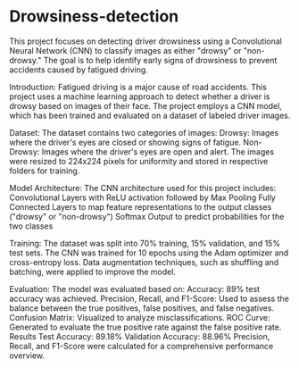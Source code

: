 # Drowsiness-detection
This project focuses on detecting driver drowsiness using a Convolutional Neural Network (CNN) to classify images as either "drowsy" or "non-drowsy."
The goal is to help identify early signs of drowsiness to prevent accidents caused by fatigued driving. 

Introduction: Fatigued driving is a major cause of road accidents. This project uses a machine learning approach to detect whether a driver is drowsy based on images of their face. The project employs a CNN model, which has been trained and evaluated on a dataset of labeled driver images. 

Dataset: The dataset contains two categories of images: Drowsy: Images where the driver's eyes are closed or showing signs of fatigue. Non-Drowsy: Images where the driver's eyes are open and alert. The images were resized to 224x224 pixels for uniformity and stored in respective folders for training. 

Model Architecture: The CNN architecture used for this project includes: Convolutional Layers with ReLU activation followed by Max Pooling Fully Connected Layers to map feature representations to the output classes ("drowsy" or "non-drowsy") Softmax Output to predict probabilities for the two classes 

Training: The dataset was split into 70% training, 15% validation, and 15% test sets. The CNN was trained for 10 epochs using the Adam optimizer and cross-entropy loss. Data augmentation techniques, such as shuffling and batching, were applied to improve the model. 

Evaluation: The model was evaluated based on: Accuracy: 89% test accuracy was achieved. Precision, Recall, and F1-Score: Used to assess the balance between the true positives, false positives, and false negatives. Confusion Matrix: Visualized to analyze misclassifications. ROC Curve: Generated to evaluate the true positive rate against the false positive rate. Results Test Accuracy: 89.18% Validation Accuracy: 88.96% Precision, Recall, and F1-Score were calculated for a comprehensive performance overview.

